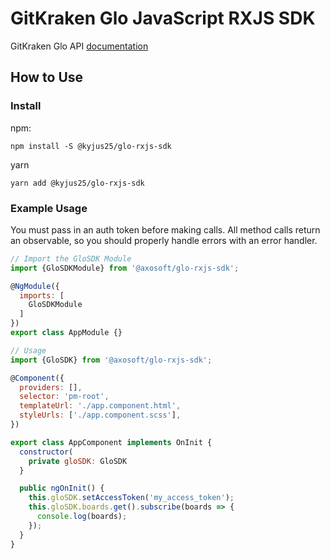# GitKraken Glo JavaScript RXJS SDK

GitKraken Glo API [documentation](https://gloapi.gitkraken.com/v1/docs)

## How to Use

### Install

npm:
```
npm install -S @kyjus25/glo-rxjs-sdk
```
yarn
```
yarn add @kyjus25/glo-rxjs-sdk
```

### Example Usage

You must pass in an auth token before making calls. All method calls return an observable, so you should properly handle errors with an error handler.

```javascript
// Import the GloSDK Module
import {GloSDKModule} from '@axosoft/glo-rxjs-sdk';

@NgModule({
  imports: [
    GloSDKModule
  ]
})
export class AppModule {}
```

```javascript
// Usage
import {GloSDK} from '@axosoft/glo-rxjs-sdk';

@Component({
  providers: [],
  selector: 'pm-root',
  templateUrl: './app.component.html',
  styleUrls: ['./app.component.scss'],
})

export class AppComponent implements OnInit {
  constructor(
    private gloSDK: GloSDK
  }

  public ngOnInit() {
    this.gloSDK.setAccessToken('my_access_token');
    this.gloSDK.boards.get().subscribe(boards => {
      console.log(boards);
    });
  }
}

```


